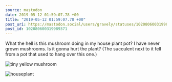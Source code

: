 ```yaml
---
source: mastodon
date: 2019-05-12 01:59:07.78 +00
title: "2019-05-12 01:59:07.78 +00"
post_uri: https://mastodon.social/users/gravely/statuses/102080600319989371
post_id: 102080600319989371
---
```

What the hell is this mushroom doing in my house plant pot? I have never grown mushrooms. Is it gonna hurt the plant? (The succulent next to it fell from a pot that used to hang over this one.)


![tiny yellow mushroom](/images/14504378.jpg)

![houseplant](/images/14504380.jpg)

